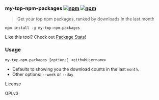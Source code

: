 ### my-top-npm-packages [![npm](http://img.shields.io/npm/v/my-top-npm-packages.svg)](https://npmjs.org/package/my-top-npm-packages) [![npm](http://img.shields.io/npm/dm/my-top-npm-packages.svg)](https://npmjs.org/package/my-top-npm-packages)

> Get your top npm packages, ranked by downloads in the last month

`npm install -g my-top-npm-packages`

Like this tool? Check out [Package Stats](http://www.packagestats.io)!

### Usage

`my-top-npm-packages [options] <githubUsername>`

* Defaults to showing you the download counts in the last `month`.
* Other options: `--week` or `--day`

License

GPLv3